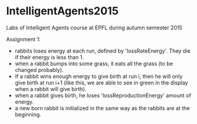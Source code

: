 # IntelligentAgents2015
Labs of Intelligent Agents course at EPFL during autumn semester 2015

Assignment 1:
- rabbits loses energy at each run, defined by 'lossRateEnergy'. They die if their energy is less than 1.
- when a rabbit bumps into some grass, it eats all the grass (to be changed probably).
- If a rabbit wins enough energy to give birth at run i, then he will only give birth at run i+1 (like this, we are able to see in green in the display when a rabbit will give birth).
- when a rabbit gives birth, he loses 'lossReproductionEnergy' amount of energy.
- a new born rabbit is initialized in the same way as the rabbits are at the beginning.
